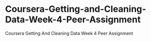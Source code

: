 # Coursera-Getting-and-Cleaning-Data-Week-4-Peer-Assignment
Coursera Getting And Cleaning Data Week 4 Peer Assignment
